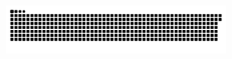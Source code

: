   ![Snake animation](https://github.com/Lfkoshe4rt/Lfkoshe4rt/blob/output/github-contribution-grid-snake.svg)
 
